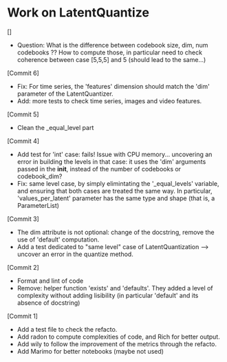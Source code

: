 # Work on LatentQuantize

[]

* Question: What is the difference between codebook size, dim, num codebooks ?? How to compute those, in particular need to check coherence between case [5,5,5] and 5 (should lead to the same...)

[Commit 6]

* Fix: For time series, the 'features' dimension should match the 'dim' parameter of the LatentQuantizer.
* Add: more tests to check time series, images and video features.

[Commit 5]

* Clean the _equal_level part

[Commit 4]

* Add test for 'int' case: fails! Issue with CPU memory... uncovering an error in building the levels in that case: it uses the 'dim' arguments passed in the __init__, instead of the number of codebooks or codebook_dim?
* Fix: same level case, by simply elimintating the '_equal_levels' variable, and ensuring that both cases are treated the same way. In particular, 'values_per_latent' parameter has the same type and shape (that is, a ParameterList)

[Commit 3]

* The dim attribute is not optional: change of the docstring, remove the use of 'default' computation.
* Add a test dedicated to "same level" case of LatentQuantization --> uncover an error in the quantize method.

[Commit 2]

* Format and lint of code
* Remove: helper function 'exists' and 'defaults'. They added a level of complexity without adding lisibility (in particular 'default' and its absence of docstring)

[Commit 1]

* Add a test file to check the refacto.
* Add radon to compute complexities of code, and Rich for better output.
* Add wily to follow the improvement of the metrics through the refacto.
* Add Marimo for better notebooks (maybe not used)





<!-- # Work on README

Using the pytest-examples plugin for pytest, creating a basic test suite for this project is easy, as the tests are already existing in the README.
To improve the tests (and the examples!), here are a few changes:

* In all the file, using print statements to truly validate the code. Instead of comments.
* Line 81, shapes were wrong. -->